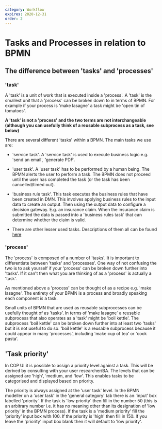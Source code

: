```yaml
---
category: Workflow
expires: 2020-12-31
order: 2
---
```


# Tasks and Processes in relation to BPMN

## The difference between 'tasks' and 'processes'

### 'task'

A 'task' is a unit of work that is executed inside a 'process'. A 'task' is the smallest unit that a 'process' can be broken down to in terms of BPMN. For example if your process is 'make lasagne' a task might be 'open tin of tomatoes'.

**A 'task' is not a 'process' and the two terms are not interchangeable (although you can usefully think of a reusable subprocess as a task, see below)**

There are several different 'tasks' within a BPMN. The main tasks we use are:

* 'service task'. A 'service task' is used to execute business logic e.g. 'send an email', 'generate PDF'.

* 'user task'. A 'user task' has to be performed by a human being. The BPMN alerts the user to perform a task. The BPMN does not proceed until the user has completed the task (or the task has been cancelled/timed out).  

* 'business rule task'. This task executes the business rules that have been created in DMN. This involves applying business rules to the input data to create an output. Then using the output data to configure a decision gateway. E.g. an insurance claim. When the insurance claim is submitted the data is passed into a 'business rules task' that can determine whether the claim is valid.

* There are other lesser used tasks. Descriptions of them all can be found [here](https://docs.camunda.org/manual/latest/reference/bpmn20/)


### 'process'

The 'process' is composed of a number of 'tasks'. It is important to differentiate between 'tasks' and 'processes'. One way of not confusing the two is to ask yourself if your 'process' can be broken down further into 'tasks'. If it can't then what you are thinking of as a 'process' is actually a 'task'.

As mentioned above a 'process' can be thought of as a recipe e.g. 'make lasagne'. The entirety of your BPMN is a process and broadly speaking each component is a task.

Small units of BPMN that are used as reusable subprocesses can be usefully thought of as 'tasks'. In terms of 'make lasagne' a reusable subprocess that also operates as a 'task' might be 'boil kettle'. The subprocess 'boil kettle' can be broken down further into at least two 'tasks' but it is not useful to do so. 'boil kettle' is a reusable subprocess because it could appear in many 'processes', including 'make cup of tea' or 'cook pasta'.

## 'Task priority'

In COP UI it is possible to assign a priority level against a task. This will be derived by consulting with your user researcher/BA. The levels that can be assigned are 'high', 'medium, and 'low'. This enables tasks to be categorised and displayed based on priority.

The priority is always assigned at the 'user task' level. In the BPMN modeller on a 'user task' in the 'general category' tab there is an 'input' box labelled 'priority'. If the task is 'low priority' then fill in the number 50 (this is an arbitrary number i.e. it has no meaning other than its designation of 'low priority' in the BPMN process). If the task is a 'medium priority' fill the 'priority' input box with 100. If the priority is 'high' then fill in 150. If you leave the 'priority' input box blank then it will default to 'low priority'.
